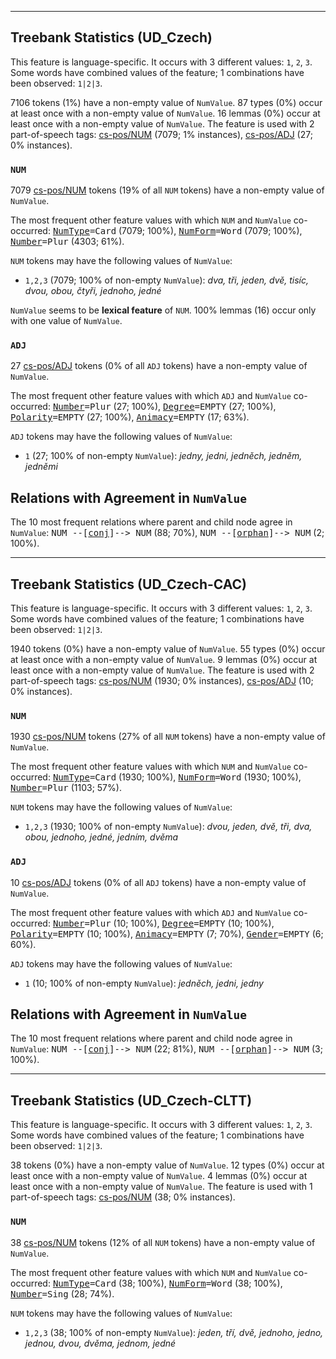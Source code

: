 

--------------------------------------------------------------------------------

## Treebank Statistics (UD_Czech)

This feature is language-specific.
It occurs with 3 different values: `1`, `2`, `3`.
Some words have combined values of the feature; 1 combinations have been observed: `1|2|3`.

7106 tokens (1%) have a non-empty value of `NumValue`.
87 types (0%) occur at least once with a non-empty value of `NumValue`.
16 lemmas (0%) occur at least once with a non-empty value of `NumValue`.
The feature is used with 2 part-of-speech tags: [cs-pos/NUM]() (7079; 1% instances), [cs-pos/ADJ]() (27; 0% instances).

### `NUM`

7079 [cs-pos/NUM]() tokens (19% of all `NUM` tokens) have a non-empty value of `NumValue`.

The most frequent other feature values with which `NUM` and `NumValue` co-occurred: <tt><a href="NumType.html">NumType</a>=Card</tt> (7079; 100%), <tt><a href="NumForm.html">NumForm</a>=Word</tt> (7079; 100%), <tt><a href="Number.html">Number</a>=Plur</tt> (4303; 61%).

`NUM` tokens may have the following values of `NumValue`:

* `1,2,3` (7079; 100% of non-empty `NumValue`): <em>dva, tři, jeden, dvě, tisíc, dvou, obou, čtyři, jednoho, jedné</em>

`NumValue` seems to be **lexical feature** of `NUM`. 100% lemmas (16) occur only with one value of `NumValue`.

### `ADJ`

27 [cs-pos/ADJ]() tokens (0% of all `ADJ` tokens) have a non-empty value of `NumValue`.

The most frequent other feature values with which `ADJ` and `NumValue` co-occurred: <tt><a href="Number.html">Number</a>=Plur</tt> (27; 100%), <tt><a href="Degree.html">Degree</a>=EMPTY</tt> (27; 100%), <tt><a href="Polarity.html">Polarity</a>=EMPTY</tt> (27; 100%), <tt><a href="Animacy.html">Animacy</a>=EMPTY</tt> (17; 63%).

`ADJ` tokens may have the following values of `NumValue`:

* `1` (27; 100% of non-empty `NumValue`): <em>jedny, jedni, jedněch, jedněm, jedněmi</em>

## Relations with Agreement in `NumValue`

The 10 most frequent relations where parent and child node agree in `NumValue`:
<tt>NUM --[<a href="../dep/conj.html">conj</a>]--> NUM</tt> (88; 70%),
<tt>NUM --[<a href="../dep/orphan.html">orphan</a>]--> NUM</tt> (2; 100%).



--------------------------------------------------------------------------------

## Treebank Statistics (UD_Czech-CAC)

This feature is language-specific.
It occurs with 3 different values: `1`, `2`, `3`.
Some words have combined values of the feature; 1 combinations have been observed: `1|2|3`.

1940 tokens (0%) have a non-empty value of `NumValue`.
55 types (0%) occur at least once with a non-empty value of `NumValue`.
9 lemmas (0%) occur at least once with a non-empty value of `NumValue`.
The feature is used with 2 part-of-speech tags: [cs-pos/NUM]() (1930; 0% instances), [cs-pos/ADJ]() (10; 0% instances).

### `NUM`

1930 [cs-pos/NUM]() tokens (27% of all `NUM` tokens) have a non-empty value of `NumValue`.

The most frequent other feature values with which `NUM` and `NumValue` co-occurred: <tt><a href="NumType.html">NumType</a>=Card</tt> (1930; 100%), <tt><a href="NumForm.html">NumForm</a>=Word</tt> (1930; 100%), <tt><a href="Number.html">Number</a>=Plur</tt> (1103; 57%).

`NUM` tokens may have the following values of `NumValue`:

* `1,2,3` (1930; 100% of non-empty `NumValue`): <em>dvou, jeden, dvě, tři, dva, obou, jednoho, jedné, jedním, dvěma</em>

### `ADJ`

10 [cs-pos/ADJ]() tokens (0% of all `ADJ` tokens) have a non-empty value of `NumValue`.

The most frequent other feature values with which `ADJ` and `NumValue` co-occurred: <tt><a href="Number.html">Number</a>=Plur</tt> (10; 100%), <tt><a href="Degree.html">Degree</a>=EMPTY</tt> (10; 100%), <tt><a href="Polarity.html">Polarity</a>=EMPTY</tt> (10; 100%), <tt><a href="Animacy.html">Animacy</a>=EMPTY</tt> (7; 70%), <tt><a href="Gender.html">Gender</a>=EMPTY</tt> (6; 60%).

`ADJ` tokens may have the following values of `NumValue`:

* `1` (10; 100% of non-empty `NumValue`): <em>jedněch, jedni, jedny</em>

## Relations with Agreement in `NumValue`

The 10 most frequent relations where parent and child node agree in `NumValue`:
<tt>NUM --[<a href="../dep/conj.html">conj</a>]--> NUM</tt> (22; 81%),
<tt>NUM --[<a href="../dep/orphan.html">orphan</a>]--> NUM</tt> (3; 100%).



--------------------------------------------------------------------------------

## Treebank Statistics (UD_Czech-CLTT)

This feature is language-specific.
It occurs with 3 different values: `1`, `2`, `3`.
Some words have combined values of the feature; 1 combinations have been observed: `1|2|3`.

38 tokens (0%) have a non-empty value of `NumValue`.
12 types (0%) occur at least once with a non-empty value of `NumValue`.
4 lemmas (0%) occur at least once with a non-empty value of `NumValue`.
The feature is used with 1 part-of-speech tags: [cs-pos/NUM]() (38; 0% instances).

### `NUM`

38 [cs-pos/NUM]() tokens (12% of all `NUM` tokens) have a non-empty value of `NumValue`.

The most frequent other feature values with which `NUM` and `NumValue` co-occurred: <tt><a href="NumType.html">NumType</a>=Card</tt> (38; 100%), <tt><a href="NumForm.html">NumForm</a>=Word</tt> (38; 100%), <tt><a href="Number.html">Number</a>=Sing</tt> (28; 74%).

`NUM` tokens may have the following values of `NumValue`:

* `1,2,3` (38; 100% of non-empty `NumValue`): <em>jeden, tří, dvě, jednoho, jedno, jednou, dvou, dvěma, jednom, jedné</em>

